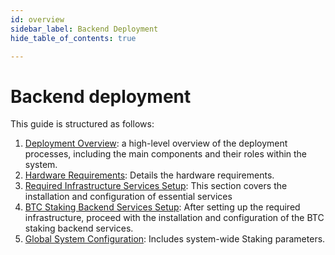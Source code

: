 ```yaml
---
id: overview
sidebar_label: Backend Deployment
hide_table_of_contents: true

---
```

# Backend deployment

This guide is structured as follows:

1. [Deployment Overview](./deployment-overview.md):
a high-level overview of the deployment processes,
including the main components and their roles within the system.
2. [Hardware Requirements](./hardware-requirements.md):
Details the hardware requirements.
3. [Required Infrastructure Services Setup](./infra/overview.md):
This section covers the installation and configuration of essential services
4. [BTC Staking Backend Services Setup](./services/overview.md):
After setting up the required infrastructure,
proceed with the installation and configuration of the BTC staking backend services.
5. [Global System Configuration](./global-system-configuration.md):
Includes system-wide Staking parameters.
